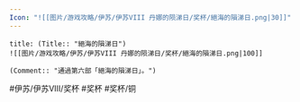 ```yaml
---
Icon: "![[图片/游戏攻略/伊苏/伊苏VIII 丹娜的陨涕日/奖杯/絕海的隕涕日.png|30]]"
---
```

```ad-common-bronze-trophy
title: (Title:: "絕海的隕涕日")
![[图片/游戏攻略/伊苏/伊苏VIII 丹娜的陨涕日/奖杯/絕海的隕涕日.png|100]]

(Comment:: "通過第六部「絕海的隕涕日」。")
```

#伊苏/伊苏VIII/奖杯 #奖杯 #奖杯/铜

